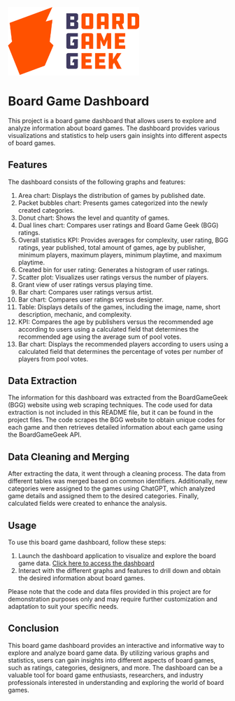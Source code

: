 <img src="./BoardGameGeek_Logo.svg.png" alt="Alt Text" width="300">

# Board Game Dashboard

This project is a board game dashboard that allows users to explore and analyze information about board games. The dashboard provides various visualizations and statistics to help users gain insights into different aspects of board games.

## Features

The dashboard consists of the following graphs and features:

1. Area chart: Displays the distribution of games by published date.
2. Packet bubbles chart: Presents games categorized into the newly created categories.
3. Donut chart: Shows the level and quantity of games.
4. Dual lines chart: Compares user ratings and Board Game Geek (BGG) ratings.
5. Overall statistics KPI: Provides averages for complexity, user rating, BGG ratings, year published, total amount of games, age by publisher, minimum players, maximum players, minimum playtime, and maximum playtime.
6. Created bin for user rating: Generates a histogram of user ratings.
7. Scatter plot: Visualizes user ratings versus the number of players.
8. Grant view of user ratings versus playing time.
9. Bar chart: Compares user ratings versus artist.
10. Bar chart: Compares user ratings versus designer.
11. Table: Displays details of the games, including the image, name, short description, mechanic, and complexity.
12. KPI: Compares the age by publishers versus the recommended age according to users using a calculated field that determines the recommended age using the average sum of pool votes.
13. Bar chart: Displays the recommended players according to users using a calculated field that determines the percentage of votes per number of players from pool votes.

## Data Extraction

The information for this dashboard was extracted from the BoardGameGeek (BGG) website using web scraping techniques. The code used for data extraction is not included in this README file, but it can be found in the project files. The code scrapes the BGG website to obtain unique codes for each game and then retrieves detailed information about each game using the BoardGameGeek API.

## Data Cleaning and Merging

After extracting the data, it went through a cleaning process. The data from different tables was merged based on common identifiers. Additionally, new categories were assigned to the games using ChatGPT, which analyzed game details and assigned them to the desired categories. Finally, calculated fields were created to enhance the analysis.

## Usage

To use this board game dashboard, follow these steps:

1. Launch the dashboard application to visualize and explore the board game data. [Click here to access the dashboard](https://public.tableau.com/views/Project5_Dashboard_BGG/Dashboard?:language=en-US&publish=yes&:display_count=n&:origin=viz_share_link)
2. Interact with the different graphs and features to drill down and obtain the desired information about board games.

Please note that the code and data files provided in this project are for demonstration purposes only and may require further customization and adaptation to suit your specific needs.

## Conclusion

This board game dashboard provides an interactive and informative way to explore and analyze board game data. By utilizing various graphs and statistics, users can gain insights into different aspects of board games, such as ratings, categories, designers, and more. The dashboard can be a valuable tool for board game enthusiasts, researchers, and industry professionals interested in understanding and exploring the world of board games.
